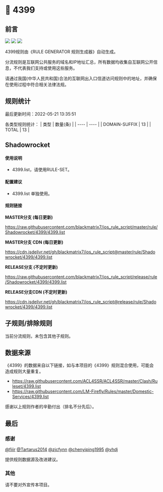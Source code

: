 # 🧸 4399

## 前言

![](https://shields.io/badge/-移除重复规则-ff69b4) ![](https://shields.io/badge/-DOMAIN与DOMAIN--SUFFIX合并-green) ![](https://shields.io/badge/-IP--CIDR(6)合并-blueviolet) 

4399规则由《RULE GENERATOR 规则生成器》自动生成。

分流规则是互联网公共服务的域名和IP地址汇总，所有数据均收集自互联网公开信息，不代表我们支持或使用这些服务。

请通过我国(中华人民共和国)合法的互联网出入口信道访问规则中的地址，并确保在使用过程中符合相关法律法规。

## 规则统计

最后更新时间：2022-05-21 13:35:51

各类型规则统计：
| 类型 | 数量(条)  | 
| ---- | ----  |
| DOMAIN-SUFFIX | 13  | 
| TOTAL | 13  | 


## Shadowrocket 

#### 使用说明
- 4399.list，请使用RULE-SET。

#### 配置建议
- 4399.list 单独使用。

#### 规则链接
**MASTER分支 (每日更新)**

https://raw.githubusercontent.com/blackmatrix7/ios_rule_script/master/rule/Shadowrocket/4399/4399.list

**MASTER分支 CDN (每日更新)**

https://cdn.jsdelivr.net/gh/blackmatrix7/ios_rule_script@master/rule/Shadowrocket/4399/4399.list

**RELEASE分支 (不定时更新)**

https://raw.githubusercontent.com/blackmatrix7/ios_rule_script/release/rule/Shadowrocket/4399/4399.list

**RELEASE分支CDN (不定时更新)**

https://cdn.jsdelivr.net/gh/blackmatrix7/ios_rule_script@release/rule/Shadowrocket/4399/4399.list

## 子规则/排除规则


当前分流规则，未包含其他子规则。

## 数据来源

《4399》的数据来自以下链接，如与本项目的《4399》规则混合使用，可能会造成规则大量重复。

- https://raw.githubusercontent.com/ACL4SSR/ACL4SSR/master/Clash/Ruleset/4399.list
- https://raw.githubusercontent.com/LM-Firefly/Rules/master/Domestic-Services/4399.list


感谢以上规则作者的辛勤付出（排名不分先后）。

## 最后

### 感谢

[@fiiir](https://github.com/fiiir) [@Tartarus2014](https://github.com/Tartarus2014) [@zjcfynn](https://github.com/zjcfynn) [@chenyiping1995](https://github.com/chenyiping1995) [@vhdj](https://github.com/vhdj)

提供规则数据源及改进建议。

### 其他

请不要对外宣传本项目。
